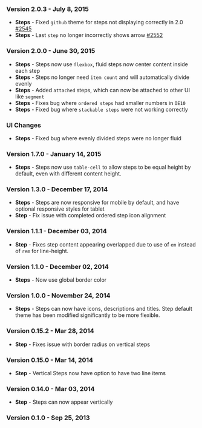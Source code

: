 ### Version 2.0.3 - July 8, 2015

- **Steps** - Fixed `github` theme for steps not displaying correctly in 2.0 [#2545](https://github.com/Semantic-Org/Semantic-UI/issues/2545)
- **Steps** - Last `step` no longer incorrectly shows arrow [#2552](https://github.com/Semantic-Org/Semantic-UI/issues/2552)

### Version 2.0.0 - June 30, 2015

- **Steps** - Steps now use `flexbox`, fluid steps now center content inside each step
- **Steps** - Steps no longer need `item count` and will automatically divide evenly
- **Steps** - Added `attached` steps, which can now be attached to other UI like `segment`
- **Steps** - Fixes bug where `ordered steps` had smaller numbers in `IE10`
- **Steps** - Fixed bug where `stackable steps` were not working correctly

### UI Changes

- **Steps** - Fixed bug where evenly divided steps were no longer fluid

### Version 1.7.0 - January 14, 2015

- **Steps** - Steps now use ``table-cell`` to allow steps to be equal height by default, even with different content height.

### Version 1.3.0 - December 17, 2014

- **Steps** - Steps are now responsive for mobile by default, and have optional responsive styles for tablet
- **Step** - Fix issue with completed ordered step icon alignment

### Version 1.1.1 - December 03, 2014

- **Step** - Fixes step content appearing overlapped due to use of ``em`` instead of ``rem`` for line-height.

### Version 1.1.0 - December 02, 2014

- **Steps** - Now use global border color

### Version 1.0.0 - November 24, 2014

- **Steps** - Steps can now have icons, descriptions and titles. Step default theme has been modified significantly to be more flexible.

### Version 0.15.2 - Mar 28, 2014

- **Step** - Fixes issue with border radius on vertical steps

### Version 0.15.0 - Mar 14, 2014

- **Step** - Vertical Steps now have option to have two line items

### Version 0.14.0 - Mar 03, 2014

- **Step** - Steps can now appear vertically

### Version 0.1.0 - Sep 25, 2013